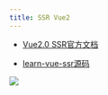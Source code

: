 ```yaml
---
title: SSR Vue2
---
```


- [Vue2.0 SSR官方文档](https://v2.ssr.vuejs.org/)

- [learn-vue-ssr源码](https://github.com/oneyoung19/learn-vue-ssr)

![](https://raw.githubusercontent.com/oneyoung19/vuepress-blog-img/Not-Count-Contribution/img/SSR-Vue.png)
